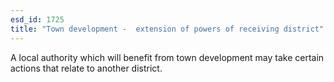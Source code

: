 ```yaml
---
esd_id: 1725
title: "Town development -  extension of powers of receiving district"
---
```


A local authority which will benefit from town development may take certain actions that relate to another district.

